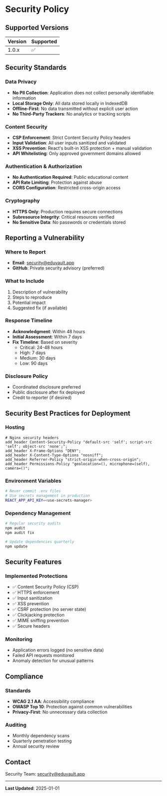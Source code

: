 # Security Policy

## Supported Versions

| Version | Supported          |
| ------- | ------------------ |
| 1.0.x   | :white_check_mark: |

## Security Standards

### Data Privacy
- **No PII Collection**: Application does not collect personally identifiable information
- **Local Storage Only**: All data stored locally in IndexedDB
- **Offline-First**: No data transmitted without explicit user action
- **No Third-Party Trackers**: No analytics or tracking scripts

### Content Security
- **CSP Enforcement**: Strict Content Security Policy headers
- **Input Validation**: All user inputs sanitized and validated
- **XSS Prevention**: React's built-in XSS protection + manual validation
- **API Whitelisting**: Only approved government domains allowed

### Authentication & Authorization
- **No Authentication Required**: Public educational content
- **API Rate Limiting**: Protection against abuse
- **CORS Configuration**: Restricted cross-origin access

### Cryptography
- **HTTPS Only**: Production requires secure connections
- **Subresource Integrity**: Critical resources verified
- **No Sensitive Data**: No passwords or credentials stored

## Reporting a Vulnerability

### Where to Report
- **Email**: security@eduvault.app
- **GitHub**: Private security advisory (preferred)

### What to Include
1. Description of vulnerability
2. Steps to reproduce
3. Potential impact
4. Suggested fix (if available)

### Response Timeline
- **Acknowledgment**: Within 48 hours
- **Initial Assessment**: Within 7 days
- **Fix Timeline**: Based on severity
  - Critical: 24-48 hours
  - High: 7 days
  - Medium: 30 days
  - Low: 90 days

### Disclosure Policy
- Coordinated disclosure preferred
- Public disclosure after fix deployed
- Credit to reporter (if desired)

## Security Best Practices for Deployment

### Hosting
```nginx
# Nginx security headers
add_header Content-Security-Policy "default-src 'self'; script-src 'self'; object-src 'none';";
add_header X-Frame-Options "DENY";
add_header X-Content-Type-Options "nosniff";
add_header Referrer-Policy "strict-origin-when-cross-origin";
add_header Permissions-Policy "geolocation=(), microphone=(self), camera=()";
```

### Environment Variables
```bash
# Never commit .env files
# Use secrets management in production
REACT_APP_API_KEY=<use-secrets-manager>
```

### Dependency Management
```bash
# Regular security audits
npm audit
npm audit fix

# Update dependencies quarterly
npm update
```

## Security Features

### Implemented Protections
- ✅ Content Security Policy (CSP)
- ✅ HTTPS enforcement
- ✅ Input sanitization
- ✅ XSS prevention
- ✅ CSRF protection (no server state)
- ✅ Clickjacking protection
- ✅ MIME sniffing prevention
- ✅ Secure headers

### Monitoring
- Application errors logged (no sensitive data)
- Failed API requests monitored
- Anomaly detection for unusual patterns

## Compliance

### Standards
- **WCAG 2.1 AA**: Accessibility compliance
- **OWASP Top 10**: Protection against common vulnerabilities
- **Privacy-First**: No unnecessary data collection

### Auditing
- Monthly dependency scans
- Quarterly penetration testing
- Annual security review

## Contact

Security Team: security@eduvault.app

---

**Last Updated**: 2025-01-01
